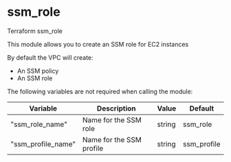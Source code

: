 # ssm_role
Terraform ssm_role

This module allows you to create an SSM role for EC2 instances


By default the VPC will create:
- An SSM policy
- An SSM role


The following variables are not required when calling the module:

Variable | Description | Value | Default
-------- | ----------- | ----- | -------
"ssm_role_name" | Name for the SSM role | string | ssm_role
"ssm_profile_name" | Name for the SSM profile | string | ssm_profile